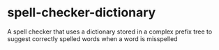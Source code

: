 # spell-checker-dictionary
A spell checker that uses a dictionary stored in a complex prefix tree to suggest correctly spelled words when a word is misspelled
